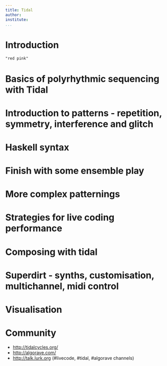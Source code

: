 ```yaml
---
title: Tidal
author:
institute:
...
```


# Introduction


```{.haskell render="colour"}
"red pink"
```


# Basics of polyrhythmic sequencing with Tidal

# Introduction to patterns - repetition, symmetry, interference and glitch

# Haskell syntax

# Finish with some ensemble play

# More complex patternings

# Strategies for live coding performance

# Composing with tidal

# Superdirt - synths, customisation, multichannel, midi control

# Visualisation

# Community

* http://tidalcycles.org/
* http://algorave.com/
* http://talk.lurk.org (#livecode, #tidal, #algorave channels)
